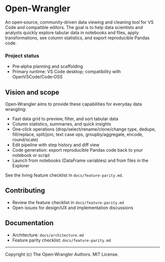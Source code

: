 # Open‑Wrangler

An open‑source, community‑driven data viewing and cleaning tool for VS Code and compatible editors. The goal is to help data scientists and analysts quickly explore tabular data in notebooks and files, apply transformations, see column statistics, and export reproducible Pandas code.

### Project status
- Pre‑alpha planning and scaffolding
- Primary runtime: VS Code desktop; compatibility with OpenVSCode/Code‑OSS

## Vision and scope
Open‑Wrangler aims to provide these capabilities for everyday data wrangling:
- Fast data grid to preview, filter, and sort tabular data
- Column statistics, summaries, and quick insights
- One‑click operations (drop/select/rename/clone/change type, dedupe, fill/replace, split/join, text case ops, groupby/aggregate, encode, round/scale)
- Edit pipeline with step history and diff view
- Code generation: export reproducible Pandas code back to your notebook or script
- Launch from notebooks (DataFrame variables) and from files in the Explorer

See the living feature checklist in `docs/feature-parity.md`.

## Contributing
- Review the feature checklist in `docs/feature-parity.md`
- Open issues for design/UX and implementation discussions

## Documentation
- Architecture: `docs/architecture.md`
- Feature parity checklist: `docs/feature-parity.md`

---
Copyright (c) The Open‑Wrangler Authors. MIT License.